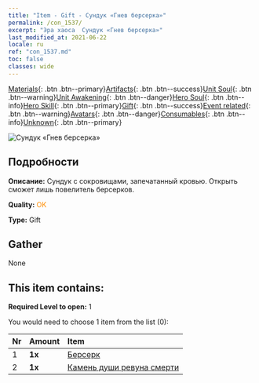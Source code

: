 ```yaml
---
title: "Item - Gift - Сундук «Гнев берсерка»"
permalink: /con_1537/
excerpt: "Эра хаоса  Сундук «Гнев берсерка»"
last_modified_at: 2021-06-22
locale: ru
ref: "con_1537.md"
toc: false
classes: wide
---
```

 [Materials](/ItemsRU/){: .btn .btn--primary}[Artifacts](/ItemsRU/Artifacts/){: .btn .btn--success}[Unit Soul](/ItemsRU/UnitSoul/){: .btn .btn--warning}[Unit Awakening](/ItemsRU/UnitAwakening/){: .btn .btn--danger}[Hero Soul](/ItemsRU/HeroSoul/){: .btn .btn--info}[Hero Skill](/ItemsRU/HeroSkill/){: .btn .btn--primary}[Gift](/ItemsRU/Gift/){: .btn .btn--success}[Event related](/ItemsRU/Events/){: .btn .btn--warning}[Avatars](/ItemsRU/Avatars/){: .btn .btn--danger}[Consumables](/ItemsRU/Consumables/){: .btn .btn--info}[Unknown](/ItemsRU/Unknown/){: .btn .btn--primary}

 ![Сундук «Гнев берсерка»](/images/t/i_907124.png)

## Подробности
 **Описание:** Сундук с сокровищами, запечатанный кровью. Открыть сможет лишь повелитель берсерков.

 **Quality:** <span style="color: #FF8C00">OK</span>

 **Type:** Gift

## Gather

  None

## This item contains:

 **Required Level to open:** 1

 You would need to choose 1 item from the list (0):

  | Nr | Amount |     Item    |
  |:---|:-------|:------------|
  | 1 |  **1x** | [Берсерк](/ItemsRU/unt_224/) |  | 
  | 2 |  **1x** | [Камень души ревуна смерти](/ItemsRU/unt_312/) |  | 
